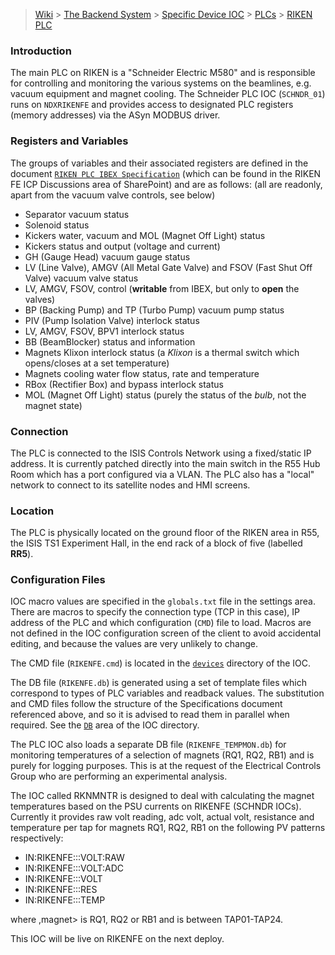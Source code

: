 > [Wiki](Home) > [The Backend System](The-Backend-System) > [Specific Device IOC](Specific-Device-IOC) > [PLCs](PLCs) > [RIKEN PLC](RIKEN-PLC)

### Introduction

The main PLC on RIKEN is a "Schneider Electric M580" and is responsible for controlling and monitoring the various systems on the beamlines, e.g. vacuum equipment and magnet cooling.  The Schneider PLC IOC (`SCHNDR_01`) runs on `NDXRIKENFE` and provides access to designated PLC registers (memory addresses) via the ASyn MODBUS driver.

### Registers and Variables

The groups of variables and their associated registers are defined in the document [`RIKEN PLC IBEX Specification`](http://www.facilities.rl.ac.uk/isis/computing/ICPdiscussions/RIKEN%20FE/RIKEN%20PLC%20IBEX%20Specification%20-%20Issue%20G_TC.docx) (which can be found in the RIKEN FE ICP Discussions area of SharePoint) and are as follows: (all are readonly, apart from the vacuum valve controls, see below)

- Separator vacuum status
- Solenoid status
- Kickers water, vacuum and MOL (Magnet Off Light) status
- Kickers status and output (voltage and current)
- GH (Gauge Head) vacuum gauge status
- LV (Line Valve), AMGV (All Metal Gate Valve) and FSOV (Fast Shut Off Valve) vacuum valve status
- LV, AMGV, FSOV, control (**writable** from IBEX, but only to **open** the valves)
- BP (Backing Pump) and TP (Turbo Pump) vacuum pump status 
- PIV (Pump Isolation Valve) interlock status
- LV, AMGV, FSOV, BPV1 interlock status
- BB (BeamBlocker) status and information
- Magnets Klixon interlock status (a _Klixon_ is a thermal switch which opens/closes at a set temperature)
- Magnets cooling water flow status, rate and temperature
- RBox (Rectifier Box) and bypass interlock status
- MOL (Magnet Off Light) status (purely the status of the _bulb_, not the magnet state)

### Connection

The PLC is connected to the ISIS Controls Network using a fixed/static IP address.  It is currently patched directly into the main switch in the R55 Hub Room which has a port configured via a VLAN.  The PLC also has a "local" network to connect to its satellite nodes and HMI screens.

### Location

The PLC is physically located on the ground floor of the RIKEN area in R55, the ISIS TS1 Experiment Hall, in the end rack of a block of five (labelled **RR5**).

### Configuration Files

IOC macro values are specified in the `globals.txt` file in the settings area. There are macros to specify the connection type (TCP in this case), IP address of the PLC and which configuration (`CMD`) file to load.  Macros are not defined in the IOC configuration screen of the client to avoid accidental editing, and because the values are very unlikely to change.

The CMD file (`RIKENFE.cmd`) is located in the [`devices`](https://github.com/ISISComputingGroup/EPICS-ioc/tree/master/SCHNDR/iocBoot/iocSCHNDR-IOC-01/devices) directory of the IOC.

The DB file (`RIKENFE.db`) is generated using a set of template files which correspond to types of PLC variables and readback values.  The substitution and CMD files follow the structure of the Specifications document referenced above, and so it is advised to read them in parallel when required.  See the [`DB`](https://github.com/ISISComputingGroup/EPICS-ioc/tree/master/SCHNDR/SCHNDR-IOC-01App/Db) area of the IOC directory.

The PLC IOC also loads a separate DB file (`RIKENFE_TEMPMON.db`) for monitoring temperatures of a selection of magnets (RQ1, RQ2, RB1) and is purely for logging purposes.  This is at the request of the Electrical Controls Group who are performing an experimental analysis.

The IOC called RKNMNTR is designed to deal with calculating the magnet temperatures based on the PSU currents on RIKENFE (SCHNDR IOCs).
Currently it provides raw volt reading, adc volt, actual volt, resistance and temperature per tap for magnets RQ1, RQ2, RB1 on the following PV patterns respectively:

- IN:RIKENFE:<magnet>:<tap>:VOLT:RAW
- IN:RIKENFE:<magnet>:<tap>:VOLT:ADC
- IN:RIKENFE:<magnet>:<tap>:VOLT
- IN:RIKENFE:<magnet>:<tap>:RES
- IN:RIKENFE:<magnet>:<tap>:TEMP

where ,magnet> is RQ1, RQ2 or RB1 and <tap> is between TAP01-TAP24.

This IOC will be live on RIKENFE on the next deploy.